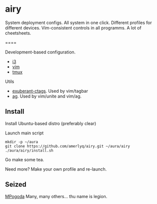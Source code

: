 # airy #

System deployment configs. All system in one click.
Different profiles for different devices.
Vim-consistent controls in all programms.
A lot of cheetsheets.

====

Development-based configuration.
  * [i3](http://i3wm.org)
  * [vim](http://vim.org)
  * [tmux](http://tmux.sourceforge.net)

Utils
  * [exuberant-ctags](http://ctags.sourceforge.net). Used by vim/tagbar
  * [ag](https://github.com/ggreer/the_silver_searcher). Used by vim/unite and vim/ag.

## Install ##

Install Ubuntu-based distro (preferably clear)

Launch main script
```
mkdir -p ~/aura
git clone https://github.com/amerlyq/airy.git ~/aura/airy
./aura/airy/install.sh
```
Go make some tea.

Need more?
Make your own profile and re-launch.

## Seized ##

  [MPogoda](https://github.com/MPogoda/dotfiles)
  Many, many others... thu name is legion.
